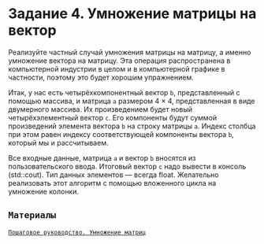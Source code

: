 # Задание 4. Умножение матрицы на вектор

Реализуйте частный случай умножения матрицы на матрицу, а именно умножение вектора на матрицу. 
Эта операция распространена в компьютерной индустрии в целом и в компьютерной графике в частности, 
поэтому это будет хорошим упражнением.

Итак, у нас есть четырёхкомпонентный вектор `b`, представленный с помощью массива, 
и матрица `a` размером 4 × 4, представленная в виде двумерного массива. 
Их произведением будет новый четырёхэлементный вектор `c`.
Его компоненты будут суммой произведений элемента вектора `b` на строку матрицы `a`. 
Индекс столбца при этом равен индексу соответствующей компоненты вектора `b`, который мы и рассчитываем.

Все входные данные, матрица `a` и вектор `b` вносятся из пользовательского ввода. 
Итоговый вектор `c` надо вывести в консоль (std::cout). 
Тип данных элементов — всегда float. 
Желательно реализовать этот алгоритм с помощью вложенного цикла на умножение колонки.

## `Материалы`

[`Пошаговое руководство. Умножение матриц`](https://learn.microsoft.com/ru-ru/cpp/parallel/amp/walkthrough-matrix-multiplication?view=msvc-170)
